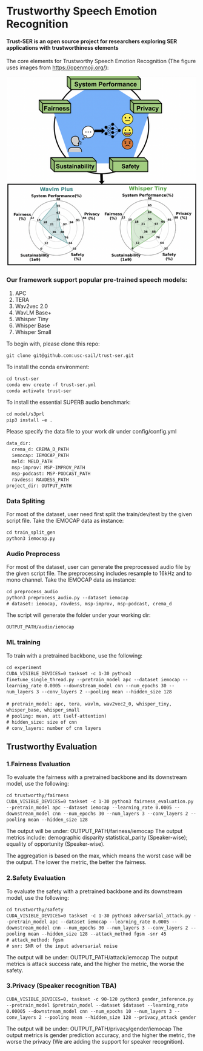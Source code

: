 # Trustworthy Speech Emotion Recognition
#### Trust-SER is an open source project for researchers exploring SER applications with trustworthiness elements

The core elements for Trustworthy Speech Emotion Recognition (The figure uses images from https://openmoji.org/):

<div align="center">
 <img src="img/trustworthy-ser.png" width="500px">
</div>

### Our framework support popular pre-trained speech models:

1. APC
2. TERA
3. Wav2vec 2.0
4. WavLM Base+
5. Whisper Tiny
6. Whisper Base
7. Whisper Small

To begin with, please clone this repo:
```
git clone git@github.com:usc-sail/trust-ser.git
```

To install the conda environment:
```
cd trust-ser
conda env create -f trust-ser.yml
conda activate trust-ser
```

To install the essential SUPERB audio benchmark:
```
cd model/s3prl
pip3 install -e .
```

Please specify the data file to your work dir under config/config.yml

```
data_dir:
  crema_d: CREMA_D_PATH
  iemocap: IEMOCAP_PATH
  meld: MELD_PATH
  msp-improv: MSP-IMPROV_PATH
  msp-podcast: MSP-PODCAST_PATH
  ravdess: RAVDESS_PATH
project_dir: OUTPUT_PATH
```

### Data Spliting
For most of the dataset, user need first split the train/dev/test by the given script file. Take the IEMOCAP data as instance:
```
cd train_split_gen
python3 iemocap.py
```

### Audio Preprocess
For most of the dataset, user can generate the preprocessed audio file by the given script file. The preprocessing includes resample to 16kHz and to mono channel. Take the IEMOCAP data as instance:
```
cd preprocess_audio
python3 preprocess_audio.py --dataset iemocap
# dataset: iemocap, ravdess, msp-improv, msp-podcast, crema_d
```
The script will generate the folder under your working dir:
```
OUTPUT_PATH/audio/iemocap
```


### ML training
To train with a pretrained backbone, use the following:
```
cd experiment
CUDA_VISIBLE_DEVICES=0 taskset -c 1-30 python3 finetune_single_thread.py --pretrain_model apc --dataset iemocap --learning_rate 0.0005 --downstream_model cnn --num_epochs 30 --num_layers 3 --conv_layers 2 --pooling mean --hidden_size 128

# pretrain_model: apc, tera, wavlm, wav2vec2_0, whisper_tiny, whisper_base, whisper_small
# pooling: mean, att (self-attention)
# hidden_size: size of cnn
# conv_layers: number of cnn layers
```

## Trustworthy Evaluation
### 1.Fairness Evaluation
To evaluate the fairness with a pretrained backbone and its downstream model, use the following:
```
cd trustworthy/fairness
CUDA_VISIBLE_DEVICES=0 taskset -c 1-30 python3 fairness_evaluation.py --pretrain_model apc --dataset iemocap --learning_rate 0.0005 --downstream_model cnn --num_epochs 30 --num_layers 3 --conv_layers 2 --pooling mean --hidden_size 128
```

The output will be under: OUTPUT_PATH/fariness/iemocap
The output metrics include: demographic disparity statistical_parity (Speaker-wise); equality of opportunity (Speaker-wise).

The aggregation is based on the max, which means the worst case will be the output. The lower the metric, the better the fairness.

### 2.Safety Evaluation

To evaluate the safety with a pretrained backbone and its downstream model, use the following:
```
cd trustworthy/safety
CUDA_VISIBLE_DEVICES=0 taskset -c 1-30 python3 adversarial_attack.py --pretrain_model apc --dataset iemocap --learning_rate 0.0005 --downstream_model cnn --num_epochs 30 --num_layers 3 --conv_layers 2 --pooling mean --hidden_size 128 --attack_method fgsm -snr 45
# attack_method: fgsm
# snr: SNR of the input adversarial noise
```

The output will be under: OUTPUT_PATH/attack/iemocap
The output metrics is attack success rate, and the higher the metric, the worse the safety.

### 3.Privacy (Speaker recognition TBA)

```
CUDA_VISIBLE_DEVICES=0, taskset -c 90-120 python3 gender_inference.py --pretrain_model $pretrain_model --dataset $dataset --learning_rate 0.00005 --downstream_model cnn --num_epochs 10 --num_layers 3 --conv_layers 2 --pooling mean --hidden_size 128 --privacy_attack gender
```

The output will be under: OUTPUT_PATH/privacy/gender/iemocap
The output metrics is gender prediction accuracy, and the higher the metric, the worse the privacy (We are adding the support for speaker recognition).
